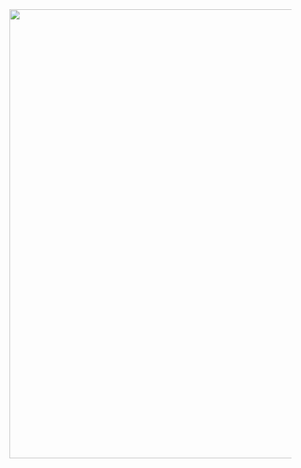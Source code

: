 <img src="https://s3.amazonaws.com/intranet-projects-files/holbertonschool-sysadmin_devops/276/FlhGPEK.png" width="1900" height="800">
